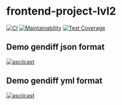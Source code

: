 # frontend-project-lvl2

[![CI](https://github.com/azizmuradovar/frontend-project-lvl2/workflows/CI/badge.svg)](https://github.com/azizmuradovar/frontend-project-lvl2/actions)
[![Maintainability](https://api.codeclimate.com/v1/badges/ea130860e02f10170352/maintainability)](https://codeclimate.com/github/azizmuradovar/frontend-project-lvl2/maintainability)
[![Test Coverage](https://api.codeclimate.com/v1/badges/ea130860e02f10170352/test_coverage)](https://codeclimate.com/github/azizmuradovar/frontend-project-lvl2/test_coverage)

## Demo gendiff json format
[![asciicast](https://asciinema.org/a/354428.svg)](https://asciinema.org/a/354428)

## Demo gendiff yml format
[![asciicast](https://asciinema.org/a/355292.svg)](https://asciinema.org/a/355292)